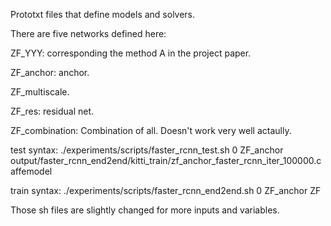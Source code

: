 Prototxt files that define models and solvers.

There are five networks defined here:

ZF_YYY: corresponding the method A in the project paper.

ZF_anchor: anchor.

ZF_multiscale.

ZF_res: residual net.

ZF_combination: Combination of all. Doesn't work very well actaully.

test syntax:
./experiments/scripts/faster_rcnn_test.sh 0 ZF_anchor output/faster_rcnn_end2end/kitti_train/zf_anchor_faster_rcnn_iter_100000.caffemodel 

train syntax:
./experiments/scripts/faster_rcnn_end2end.sh 0 ZF_anchor ZF

Those sh files are slightly changed for more inputs and variables. 



